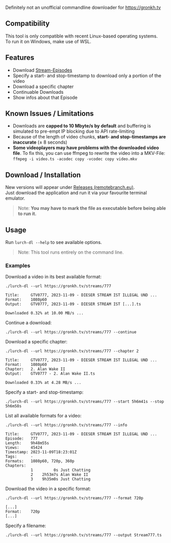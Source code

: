 
Definitely not an unofficial commandline downloader for https://gronkh.tv

## Compatibility

This tool is only compatible with recent Linux-based operating systems.  
To run it on Windows, make use of WSL.

## Features

- Download [Stream-Episodes](https://gronkh.tv/streams/)
- Specify a start- and stop-timestamp to download only a portion of the video
- Download a specific chapter
- Continuable Downloads
- Show infos about that Episode

## Known Issues / Limitations

- Downloads are **capped to 10 Mbyte/s by default** and buffering is simulated to pre-empt IP blocking due to API rate-limiting
- Because of the length of video chunks, **start- and stop-timestamps are inaccurate** (± 8 seconds)
- **Some videoplayers may have problems with the downloaded video file**. To fix this, you can use ffmpeg to rewrite the video into a MKV-File:  
  `ffmpeg -i video.ts -acodec copy -vcodec copy video.mkv`

## Download / Installation

New versions will appear under [Releases (remotebranch.eu)](https://remotebranch.eu/ChaoticByte/lurch-dl/releases).  
Just download the application and run it via your favourite terminal emulator.

> Note: **You may have to mark the file as executable before being able to run it.**

## Usage


Run `lurch-dl --help` to see available options.

> Note: This tool runs entirely on the command line.

### Examples

Download a video in its best available format:

```
./lurch-dl --url https://gronkh.tv/streams/777

Title:     GTV0777, 2023-11-09 - DIESER STREAM IST ILLEGAL UND ...
Format:    1080p60
Output:    GTV0777, 2023-11-09 - DIESER STREAM IST [...].ts

Downloaded 0.32% at 10.00 MB/s ...
```

Continue a download:

```
./lurch-dl --url https://gronkh.tv/streams/777 --continue
```

Download a specific chapter:

```
./lurch-dl --url https://gronkh.tv/streams/777 --chapter 2

Title:     GTV0777, 2023-11-09 - DIESER STREAM IST ILLEGAL UND ...
Format:    1080p60
Chapter:   2. Alan Wake II
Output:    GTV0777 - 2. Alan Wake II.ts

Downloaded 0.33% at 4.28 MB/s ...
```

Specify a start- and stop-timestamp:

```
./lurch-dl --url https://gronkh.tv/streams/777 --start 5h6m41s --stop 5h6m58s
```

List all available formats for a video:

```
./lurch-dl --url https://gronkh.tv/streams/777 --info

Title:     GTV0777, 2023-11-09 - DIESER STREAM IST ILLEGAL UND ...
Episode:   777
Length:    9h48m55s
Views:     45424
Timestamp: 2023-11-09T18:23:01Z
Tags:      -
Formats:   1080p60, 720p, 360p
Chapters:
           1         0s Just Chatting
           2    2h53m7s Alan Wake II
           3    9h35m0s Just Chatting
```

Download the video in a specific format:

```
./lurch-dl --url https://gronkh.tv/streams/777 --format 720p

[...]
Format:    720p
[...]
```

Specify a filename:

```
./lurch-dl --url https://gronkh.tv/streams/777 --output Stream777.ts
```

